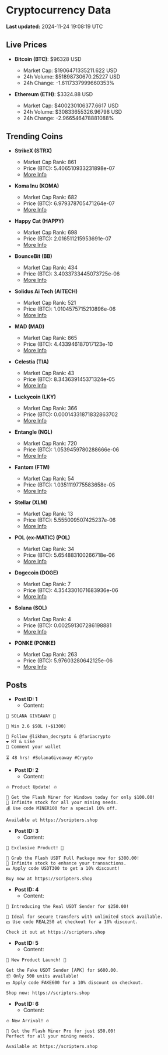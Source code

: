 # Cryptocurrency Data

**Last updated:** 2024-11-24 19:08:19 UTC

## Live Prices
- **Bitcoin (BTC)**: $96328 USD
  - Market Cap: $1906471335211.622 USD
  - 24h Volume: $51898730670.25227 USD
  - 24h Change: -1.6117337999660353%

- **Ethereum (ETH)**: $3324.88 USD
  - Market Cap: $400230106377.6617 USD
  - 24h Volume: $30833655326.96798 USD
  - 24h Change: -2.966546478881088%

## Trending Coins
- **StrikeX (STRX)**
  - Market Cap Rank: 861
  - Price (BTC): 5.406510933231898e-07
  - [More Info](https://www.coingecko.com/en/coins/strike-x)

- **Koma Inu (KOMA)**
  - Market Cap Rank: 682
  - Price (BTC): 6.979378705471264e-07
  - [More Info](https://www.coingecko.com/en/coins/koma-inu)

- **Happy Cat (HAPPY)**
  - Market Cap Rank: 698
  - Price (BTC): 2.016511215953691e-07
  - [More Info](https://www.coingecko.com/en/coins/happycat)

- **BounceBit (BB)**
  - Market Cap Rank: 434
  - Price (BTC): 3.4033733445073725e-06
  - [More Info](https://www.coingecko.com/en/coins/bouncebit)

- **Solidus Ai Tech (AITECH)**
  - Market Cap Rank: 521
  - Price (BTC): 1.0104575715210896e-06
  - [More Info](https://www.coingecko.com/en/coins/solidus-ai-tech)

- **MAD (MAD)**
  - Market Cap Rank: 865
  - Price (BTC): 4.433946187017123e-10
  - [More Info](https://www.coingecko.com/en/coins/mad-2)

- **Celestia (TIA)**
  - Market Cap Rank: 43
  - Price (BTC): 8.343639145371324e-05
  - [More Info](https://www.coingecko.com/en/coins/celestia)

- **Luckycoin (LKY)**
  - Market Cap Rank: 366
  - Price (BTC): 0.00014331871832863702
  - [More Info](https://www.coingecko.com/en/coins/luckycoin)

- **Entangle (NGL)**
  - Market Cap Rank: 720
  - Price (BTC): 1.0539459780288666e-06
  - [More Info](https://www.coingecko.com/en/coins/entangle)

- **Fantom (FTM)**
  - Market Cap Rank: 54
  - Price (BTC): 1.0351119775583658e-05
  - [More Info](https://www.coingecko.com/en/coins/fantom)

- **Stellar (XLM)**
  - Market Cap Rank: 13
  - Price (BTC): 5.555009507425237e-06
  - [More Info](https://www.coingecko.com/en/coins/stellar)

- **POL (ex-MATIC) (POL)**
  - Market Cap Rank: 34
  - Price (BTC): 5.654883100266718e-06
  - [More Info](https://www.coingecko.com/en/coins/pol-ex-matic)

- **Dogecoin (DOGE)**
  - Market Cap Rank: 7
  - Price (BTC): 4.3543301071683936e-06
  - [More Info](https://www.coingecko.com/en/coins/dogecoin)

- **Solana (SOL)**
  - Market Cap Rank: 4
  - Price (BTC): 0.002591307286198881
  - [More Info](https://www.coingecko.com/en/coins/solana)

- **PONKE (PONKE)**
  - Market Cap Rank: 263
  - Price (BTC): 5.97603280642125e-06
  - [More Info](https://www.coingecko.com/en/coins/ponke)

## Posts
- **Post ID: 1**
  - Content:
```
🚀 SOLANA GIVEAWAY 🚀

🎁 Win 2.6 $SOL (~$1300)

🤝 Follow @likhon_decrypto & @fariacrypto
❤️ RT & Like
💬 Comment your wallet

⏳ 48 hrs! #SolanaGiveaway #Crypto
```

- **Post ID: 2**
  - Content:
```
🔥 Product Update! 🔥

🚀 Get the Flash Miner for Windows today for only $100.00!
🔋 Infinite stock for all your mining needs.
💰 Use code MINER100 for a special 10% off.

Available at https://scripters.shop
```

- **Post ID: 3**
  - Content:
```
🎁 Exclusive Product! 🎁

💸 Grab the Flash USDT Full Package now for $300.00!
🎉 Infinite stock to enhance your transactions.
💵 Apply code USDT300 to get a 10% discount!

Buy now at https://scripters.shop
```

- **Post ID: 4**
  - Content:
```
💎 Introducing the Real USDT Sender for $250.00!

💼 Ideal for secure transfers with unlimited stock available.
💵 Use code REAL250 at checkout for a 10% discount.

Check it out at https://scripters.shop
```

- **Post ID: 5**
  - Content:
```
🚀 New Product Launch! 🚀

Get the Fake USDT Sender [APK] for $600.00.
📦 Only 500 units available!
💵 Apply code FAKE600 for a 10% discount on checkout.

Shop now: https://scripters.shop
```

- **Post ID: 6**
  - Content:
```
🔥 New Arrival! 🔥

💸 Get the Flash Miner Pro for just $50.00!
Perfect for all your mining needs.

Available at https://scripters.shop
```

